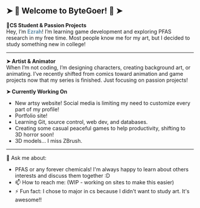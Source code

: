 ## ➤ 🌸 Welcome to ByteGoer! 🌸 ➤

**🌱CS Student & Passion Projects**  
Hey, I’m <span style="color:#608ca6">**Ezrah**</span>! I’m learning game development and exploring PFAS research in my free time. Most people know me for my art, but I decided to study something new in college!  

---

**➤ Artist & Animator**  
When I’m not coding, I’m designing characters, creating background art, or animating. I’ve recently shifted from comics toward animation and game projects now that my series is finished. Just focusing on passion projects!


**➤ Currently Working On**
- New artsy website! Social media is limiting my need to customize every part of my profile!
- Portfolio site! 
- Learning Git, source control, web dev, and databases.
- Creating some casual peaceful games to help productivity, shifting to 3D horror soon!
- 3D models... I miss ZBrush.

---

💬 Ask me about:
- PFAS or any forever chemicals! I'm always happy to learn about others interests and discuss them together :D
- 📫 How to reach me: (WIP - working on sites to make this easier)
- ⚡ Fun fact: I chose to major in cs because I didn't want to study art. It's awesome!!
